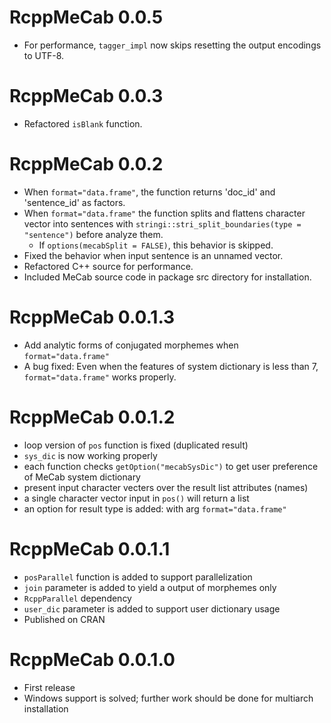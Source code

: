# RcppMeCab 0.0.5

+ For performance, `tagger_impl` now skips resetting the output encodings to UTF-8.

# RcppMeCab 0.0.3

+ Refactored `isBlank` function.

# RcppMeCab 0.0.2

+ When `format="data.frame"`, the function returns 'doc_id' and 'sentence_id' as factors.
+ When `format="data.frame"` the function splits and flattens character vector into sentences with `stringi::stri_split_boundaries(type = "sentence")` before analyze them.
  + If `options(mecabSplit = FALSE)`, this behavior is skipped.
+ Fixed the behavior when input sentence is an unnamed vector.
+ Refactored C++ source for performance.
+ Included MeCab source code in package src directory for installation.

# RcppMeCab 0.0.1.3

+ Add analytic forms of conjugated morphemes when `format="data.frame"`
+ A bug fixed: Even when the features of system dictionary is less than 7, `format="data.frame"` works properly.

# RcppMeCab 0.0.1.2

+ loop version of `pos` function is fixed (duplicated result)
+ `sys_dic` is now working properly
+ each function checks `getOption("mecabSysDic")` to get user preference of MeCab system dictionary
+ present input character vecters over the result list attributes (names)
+ a single character vector input in `pos()` will return a list
+ an option for result type is added: with arg `format="data.frame"`

# RcppMeCab 0.0.1.1

+ `posParallel` function is added to support parallelization
+ `join` parameter is added to yield a output of morphemes only
+ `RcppParallel` dependency
+ `user_dic` parameter is added to support user dictionary usage
+ Published on CRAN

# RcppMeCab 0.0.1.0

+ First release
+ Windows support is solved; further work should be done for multiarch installation
